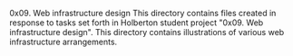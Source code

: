 0x09. Web infrastructure design
This directory contains files created in response to tasks set forth in Holberton student project "0x09. Web infrastructure design". This directory contains illustrations of various web infrastructure arrangements.
